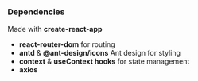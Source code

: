 ### Dependencies

Made with **create-react-app**

- **react-router-dom** for routing
- **antd** & **@ant-design/icons** Ant design for styling
- **context** & **useContext hooks** for state management
- **axios**
